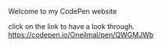 Welcome to my CodePen website

click on the link to have a look through. https://codepen.io/Oneilmal/pen/QWGMJWb